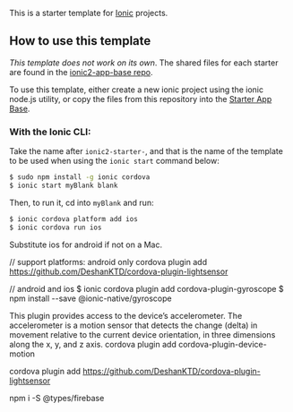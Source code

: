This is a starter template for [Ionic](http://ionicframework.com/docs/) projects.

## How to use this template

*This template does not work on its own*. The shared files for each starter are found in the [ionic2-app-base repo](https://github.com/ionic-team/ionic2-app-base).

To use this template, either create a new ionic project using the ionic node.js utility, or copy the files from this repository into the [Starter App Base](https://github.com/ionic-team/ionic2-app-base).

### With the Ionic CLI:

Take the name after `ionic2-starter-`, and that is the name of the template to be used when using the `ionic start` command below:

```bash
$ sudo npm install -g ionic cordova
$ ionic start myBlank blank
```

Then, to run it, cd into `myBlank` and run:

```bash
$ ionic cordova platform add ios
$ ionic cordova run ios
```

Substitute ios for android if not on a Mac.

// support platforms: android only
cordova plugin add https://github.com/DeshanKTD/cordova-plugin-lightsensor

// android and ios
$ ionic cordova plugin add cordova-plugin-gyroscope
$ npm install --save @ionic-native/gyroscope

This plugin provides access to the device’s accelerometer. The accelerometer is a motion sensor that detects the change (delta) in movement relative to the current device orientation, in three dimensions along the x, y, and z axis.
cordova plugin add cordova-plugin-device-motion

cordova plugin add https://github.com/DeshanKTD/cordova-plugin-lightsensor

npm i -S @types/firebase


